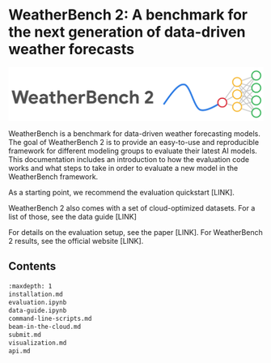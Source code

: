 # WeatherBench 2: A benchmark for the next generation of data-driven weather forecasts

![image](_static/wb2-logo-wide.png)

WeatherBench is a benchmark for data-driven weather forecasting models. The goal of WeatherBench 2 is to provide an easy-to-use and reproducible framework for different modeling groups to evaluate their latest AI models. This documentation includes an introduction to how the evaluation code works and what steps to take in order to evaluate a new model in the WeatherBench framework.

As a starting point, we recommend the evaluation quickstart [LINK].

WeatherBench 2 also comes with a set of cloud-optimized datasets. For a list of those, see the data guide [LINK]

For details on the evaluation setup, see the paper [LINK].
For WeatherBench 2 results, see the official website [LINK].

## Contents

```{toctree}
:maxdepth: 1
installation.md
evaluation.ipynb
data-guide.ipynb
command-line-scripts.md
beam-in-the-cloud.md
submit.md
visualization.md
api.md
```
